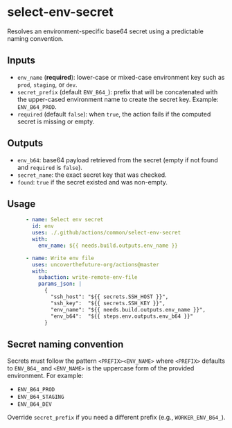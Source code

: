 # select-env-secret

Resolves an environment-specific base64 secret using a predictable naming convention.

## Inputs

- `env_name` (**required**): lower-case or mixed-case environment key such as `prod`, `staging`, or `dev`.
- `secret_prefix` (default `ENV_B64_`): prefix that will be concatenated with the upper-cased environment name to create the secret key. Example: `ENV_B64_PROD`.
- `required` (default `false`): when `true`, the action fails if the computed secret is missing or empty.

## Outputs

- `env_b64`: base64 payload retrieved from the secret (empty if not found and `required` is `false`).
- `secret_name`: the exact secret key that was checked.
- `found`: `true` if the secret existed and was non-empty.

## Usage

```yaml
      - name: Select env secret
        id: env
        uses: ./.github/actions/common/select-env-secret
        with:
          env_name: ${{ needs.build.outputs.env_name }}

      - name: Write env file
        uses: uncoverthefuture-org/actions@master
        with:
          subaction: write-remote-env-file
          params_json: |
            {
              "ssh_host": "${{ secrets.SSH_HOST }}",
              "ssh_key":  "${{ secrets.SSH_KEY }}",
              "env_name": "${{ needs.build.outputs.env_name }}",
              "env_b64":  "${{ steps.env.outputs.env_b64 }}"
            }
```

## Secret naming convention

Secrets must follow the pattern `<PREFIX><ENV_NAME>` where `<PREFIX>` defaults to `ENV_B64_` and `<ENV_NAME>` is the uppercase form of the provided environment. For example:

- `ENV_B64_PROD`
- `ENV_B64_STAGING`
- `ENV_B64_DEV`

Override `secret_prefix` if you need a different prefix (e.g., `WORKER_ENV_B64_`).
